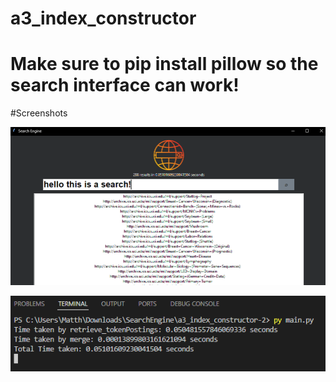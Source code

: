 # a3_index_constructor
# Make sure to pip install pillow so the search interface can work!

#Screenshots

![image](https://github.com/matthwchun/Local-Search-Engine/blob/4919792f169f2995000fd804e6e54a040cb9acbb/Screenshot%202024-12-08%20204450.png)

![image](https://github.com/matthwchun/Local-Search-Engine/blob/4919792f169f2995000fd804e6e54a040cb9acbb/Screenshot%202024-12-08%20204540.png)

